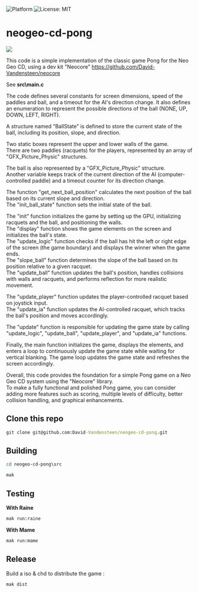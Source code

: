 ![Platform](https://img.shields.io/badge/platform-%20%7C%20windows-lightgrey) ![License: MIT](https://img.shields.io/badge/License-MIT-green.svg)  

# neogeo-cd-pong  
  
![](https://media.giphy.com/media/mDknOSUEaP0zcI7tzV/giphy.gif)  
  
This code is a simple implementation of the classic game Pong for the Neo Geo CD,
using a dev kit "Neocore" https://github.com/David-Vandensteen/neocore  

See **src\main.c**  

The code defines several constants for screen dimensions, speed of the paddles and ball, and a timeout for the AI's direction change.
It also defines an enumeration to represent the possible directions of the ball (NONE, UP, DOWN, LEFT, RIGHT).

A structure named "BallState" is defined to store the current state of the ball, including its position, slope, and direction.

Two static boxes represent the upper and lower walls of the game.  
There are two paddles (racquets) for the players, represented by an array of "GFX_Picture_Physic" structures.

The ball is also represented by a "GFX_Picture_Physic" structure.  
Another variable keeps track of the current direction of the AI (computer-controlled paddle) and a timeout counter for its direction change.

The function "get_next_ball_position" calculates the next position of the ball based on its current slope and direction.  
The "init_ball_state" function sets the initial state of the ball.  

The "init" function initializes the game by setting up the GPU, initializing racquets and the ball, and positioning the walls.  
The "display" function shows the game elements on the screen and initializes the ball's state.  
The "update_logic" function checks if the ball has hit the left or right edge of the screen (the game boundary) and displays the winner when the game ends.  
The "slope_ball" function determines the slope of the ball based on its position relative to a given racquet.  
The "update_ball" function updates the ball's position, handles collisions with walls and racquets, and performs reflection for more realistic movement.  

The "update_player" function updates the player-controlled racquet based on joystick input.  
The "update_ia" function updates the AI-controlled racquet, which tracks the ball's position and moves accordingly.  

The "update" function is responsible for updating the game state by calling "update_logic", "update_ball", "update_player", and "update_ia" functions.

Finally, the main function initializes the game, displays the elements, and enters a loop to continuously update the game state while waiting for vertical blanking.
The game loop updates the game state and refreshes the screen accordingly.

Overall, this code provides the foundation for a simple Pong game on a Neo Geo CD system using the "Neocore" library.  
To make a fully functional and polished Pong game, you can consider adding more features such as scoring, multiple levels of difficulty, better collision handling, and graphical enhancements.

## Clone this repo
```cmd
git clone git@github.com:David-Vandensteen/neogeo-cd-pong.git
```

## Building
```cmd
cd neogeo-cd-pong\src
```

```cmd
mak
```

## Testing

**With Raine**
```cmd
mak run:raine
```

**With Mame**
```cmd
mak run:mame
```

## Release
Build a iso & chd to distribute the game :  
```cmd
mak dist
```
